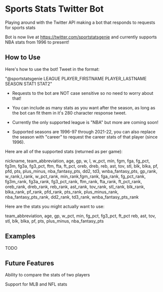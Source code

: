 # Sports Stats Twitter Bot
Playing around with the Twitter API making a bot that responds to requests for sports stats

Bot is now live at https://twitter.com/sportstatsgenie and currently supports NBA stats from 1996 to present!

## How to Use
Here's how to use the bot! Tweet in the format:

"@sportstatsgenie LEAGUE PLAYER_FIRSTNAME PLAYER_LASTNAME SEASON STAT1 STAT2"

* Requests to the bot are NOT case sensitive so no need to worry about that!

* You can include as many stats as you want after the season, as long as the bot can fit them in it's 280 character response tweet.

* Currently the only supported league is "NBA" but more are coming soon!

* Supported seasons are 1996-97 through 2021-22, you can also replace the season with "career" to request the career stats of that player (since 1996).

Here are all of the supported stats (returned as per game):

nickname, team_abbreviation, age, gp, w, l, w_pct, min, fgm, fga, fg_pct, fg3m, fg3a, fg3_pct, ftm, fta, ft_pct, oreb, dreb, reb, ast, tov, stl, blk, blka, pf, pfd, pts, plus_minus, nba_fantasy_pts, dd2, td3, wnba_fantasy_pts, gp_rank, w_rank,l_rank, w_pct_rank, min_rank,fgm_rank, fga_rank, fg_pct_rank, fg3m_rank, fg3a_rank, fg3_pct_rank, ftm_rank, fta_rank, ft_pct_rank, oreb_rank, dreb_rank, reb_rank, ast_rank, tov_rank,  stl_rank, blk_rank, blka_rank, pf_rank, pfd_rank, pts_rank, plus_minus_rank, nba_fantasy_pts_rank, dd2_rank, td3_rank, wnba_fantasy_pts_rank

Here are the stats you might actually want to use:

team_abbreviation, age, gp, w_pct, min, fg_pct, fg3_pct, ft_pct reb, ast, tov, stl, blk, blka, pf, pts, plus_minus, nba_fantasy_pts


## Examples
TODO

## Future Features
Ability to compare the stats of two players

Support for MLB and NFL stats